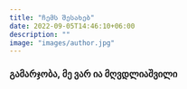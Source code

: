 ```yaml
---
title: "ჩემს შესახებ"
date: 2022-09-05T14:46:10+06:00
description: ""
image: "images/author.jpg"
---
```


### გამარჯობა, მე ვარ ია მღვდლიაშვილი

